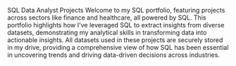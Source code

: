 SQL Data Analyst Projects
Welcome to my SQL portfolio, featuring projects across sectors like finance and healthcare, all powered by SQL. This portfolio highlights how I've leveraged SQL to extract insights from diverse datasets, demonstrating my analytical skills in transforming data into actionable insights. All datasets used in these projects are securely stored in my drive, providing a comprehensive view of how SQL has been essential in uncovering trends and driving data-driven decisions across industries.



